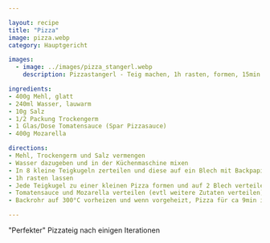 ```yaml
---

layout: recipe
title: "Pizza"
image: pizza.webp
category: Hauptgericht

images:
  - image: ../images/pizza_stangerl.webp
    description: Pizzastangerl - Teig machen, 1h rasten, formen, 15min rasten, etwas Wasser drauf, 10min 250°C (vorgeheizt)

ingredients:
- 400g Mehl, glatt
- 240ml Wasser, lauwarm
- 10g Salz
- 1/2 Packung Trockengerm
- 1 Glas/Dose Tomatensauce (Spar Pizzasauce)
- 400g Mozarella

directions:
- Mehl, Trockengerm und Salz vermengen
- Wasser dazugeben und in der Küchenmaschine mixen
- In 8 kleine Teigkugeln zerteilen und diese auf ein Blech mit Backpapier verteilen
- 1h rasten lassen
- Jede Teigkugel zu einer kleinen Pizza formen und auf 2 Blech verteilen (4 Pizzas pro Blech)
- Tomatensauce und Mozarella verteilen (evtl weitere Zutaten verteilen)
- Backrohr auf 300°C vorheizen und wenn vorgeheizt, Pizza für ca 9min ins Backrohr geben

---
```


"Perfekter" Pizzateig nach einigen Iterationen
